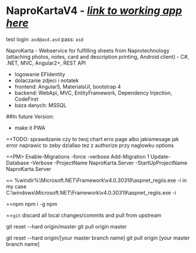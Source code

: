 # NaproKartaV4 - *[link to working app here](http://naprokarta.kubamiszcz.hostingasp.pl/user/chart/2?chartid=1)*

test login: `asd@asd.asd`
pass: `asd`

NaproKarta - Webservice for fulfilling sheets from Naprotechnology (attaching photos, notes, card and description printing, Android client) - C#, .NET, MVC, Angular2+, REST API
* logowanie EFIdentity
* dolaczanie zdjeci i notatek
* frontend: Angular5, MaterialsUI, bootstrap 4
* backend: WebApi, MVC, EntityFramework, Dependency Injection, CodeFirst
* baza danych: MSSQL 


##In future Version:
* make it PWA


==TODO:
sprawdzanie czy to twoj chart
erro page albo jakismesage jak error
naprawic to zeby dziallao tez z authorize przy naglowku options

==PM> 
Enable-Migrations -force -verbose
Add-Migration 1
Update-Database -Verbose -ProjectName NaproKarta.Server -StartUpProjectName NaproKarta.Server 

==
%windir%\Microsoft.NET\Framework\v4.0.30319\aspnet_regiis.exe -i
in my case C:\windows\Microsoft.NET\Framework\v4.0.30319\aspnet_regiis.exe -i

==npm
npm i -g npm

==`git` discard all local changes/commits and pull from upstream

git reset --hard origin/master
git pull origin master

git reset --hard origin/[your master branch name]
git pull origin [your master branch name]
